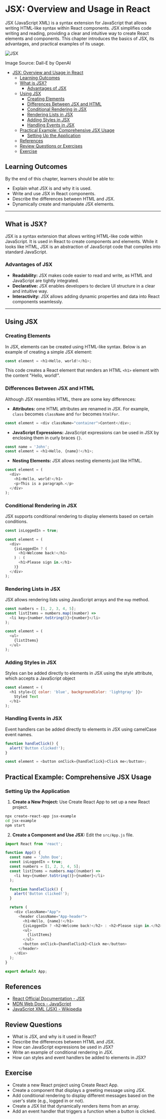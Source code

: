 # JSX: Overview and Usage in React

JSX (JavaScript XML) is a syntax extension for JavaScript that allows writing HTML-like syntax within React components. JSX simplifies code writing and reading, providing a clear and intuitive way to create React elements and components. This chapter introduces the basics of JSX, its advantages, and practical examples of its usage.

![JSX](JSX.webp)

Image Source: Dall-E by OpenAI

- [JSX: Overview and Usage in React](#jsx-overview-and-usage-in-react)
  - [Learning Outcomes](#learning-outcomes)
  - [What is JSX?](#what-is-jsx)
    - [Advantages of JSX](#advantages-of-jsx)
  - [Using JSX](#using-jsx)
    - [Creating Elements](#creating-elements)
    - [Differences Between JSX and HTML](#differences-between-jsx-and-html)
    - [Conditional Rendering in JSX](#conditional-rendering-in-jsx)
    - [Rendering Lists in JSX](#rendering-lists-in-jsx)
    - [Adding Styles in JSX](#adding-styles-in-jsx)
    - [Handling Events in JSX](#handling-events-in-jsx)
  - [Practical Example: Comprehensive JSX Usage](#practical-example-comprehensive-jsx-usage)
    - [Setting Up the Application](#setting-up-the-application)
  - [References](#references)
  - [Review Questions or Exercises](#review-questions-or-exercises)
  - [Exercise](#exercise)

## Learning Outcomes

By the end of this chapter, learners should be able to:

- Explain what JSX is and why it is used.
- Write and use JSX in React components.
- Describe the differences between HTML and JSX.
- Dynamically create and manipulate JSX elements.

---

## What is JSX?

JSX is a syntax extension that allows writing HTML-like code within JavaScript. It is used in React to create components and elements. While it looks like HTML, JSX is an abstraction of JavaScript code that compiles into standard JavaScript.

### Advantages of JSX

- **Readability:** JSX makes code easier to read and write, as HTML and JavaScript are tightly integrated.
- **Declarative:** JSX enables developers to declare UI structure in a clear and intuitive way.
- **Interactivity:** JSX allows adding dynamic properties and data into React components seamlessly.

---

## Using JSX

### Creating Elements

In JSX, elements can be created using HTML-like syntax. Below is an example of creating a simple JSX element:

```javascript
const element = <h1>Hello, world!</h1>;
```

This code creates a React element that renders an HTML `<h1>` element with the content "Hello, world!".

### Differences Between JSX and HTML

Although JSX resembles HTML, there are some key differences:

- **Attributes:** ome HTML attributes are renamed in JSX. For example, `class` becomes `className` and `for` becomes `htmlFor`.

```javascript
const element = <div className="container">Content</div>;
```

- **JavaScript Expressions:** JavaScript expressions can be used in JSX by enclosing them in curly braces `{}`.

```javascript
const name = 'John';
const element = <h1>Hello, {name}!</h1>;
```

- **Nesting Elements:** JSX allows nesting elements just like HTML.

```javascript
const element = (
  <div>
    <h1>Hello, world!</h1>
    <p>This is a paragraph.</p>
  </div>
);
```

### Conditional Rendering in JSX

JSX supports conditional rendering to display elements based on certain conditions.

```javascript
const isLoggedIn = true;

const element = (
  <div>
    {isLoggedIn ? (
      <h1>Welcome back!</h1>
    ) : (
      <h1>Please sign in.</h1>
    )}
  </div>
);
```

### Rendering Lists in JSX

JSX allows rendering lists using JavaScript arrays and the `map` method.

```javascript
const numbers = [1, 2, 3, 4, 5];
const listItems = numbers.map((number) =>
  <li key={number.toString()}>{number}</li>
);

const element = (
  <ul>
    {listItems}
  </ul>
);
```

### Adding Styles in JSX

Styles can be added directly to elements in JSX using the style attribute, which accepts a JavaScript object

```javascript
const element = (
  <h1 style={{ color: 'blue', backgroundColor: 'lightgray' }}>
    Styled Text
  </h1>
);
```

### Handling Events in JSX

Event handlers can be added directly to elements in JSX using camelCase event names.

```javascript
function handleClick() {
  alert('Button clicked!');
}

const element = <button onClick={handleClick}>Click me</button>;
```

## Practical Example: Comprehensive JSX Usage

### Setting Up the Application

1. **Create a New Project:** Use Create React App to set up a new React project.

```bash
npx create-react-app jsx-example
cd jsx-example
npm start
```

2. **Create a Component and Use JSX:** Edit the  `src/App.js` file.

```javascript
import React from 'react';

function App() {
  const name = 'John Doe';
  const isLoggedIn = true;
  const numbers = [1, 2, 3, 4, 5];
  const listItems = numbers.map((number) =>
    <li key={number.toString()}>{number}</li>
  );

  function handleClick() {
    alert('Button clicked!');
  }

  return (
    <div className="App">
      <header className="App-header">
        <h1>Hello, {name}!</h1>
        {isLoggedIn ? <h2>Welcome back!</h2> : <h2>Please sign in.</h2>}
        <ul>
          {listItems}
        </ul>
        <button onClick={handleClick}>Click me</button>
      </header>
    </div>
  );
}

export default App;
```

## References

- [React Official Documentation - JSX](https://reactjs.org/docs/introducing-jsx.html)
- [MDN Web Docs - JavaScript](https://developer.mozilla.org/en-US/docs/Web/JavaScript)
- [JavaScript XML (JSX) - Wikipedia](https://en.wikipedia.org/wiki/JSX_(JavaScript))

## Review Questions

- What is JSX, and why is it used in React?
- Describe the differences between HTML and JSX.
- How can JavaScript expressions be used in JSX?
- Write an example of conditional rendering in JSX.
- How can styles and event handlers be added to elements in JSX?

## Exercise

- Create a new React project using Create React App.
- Create a component that displays a greeting message using JSX.
- Add conditional rendering to display different messages based on the user's state (e.g., logged in or not).
- Create a JSX list that dynamically renders items from an array.
- Add an event handler that triggers a function when a button is clicked.
